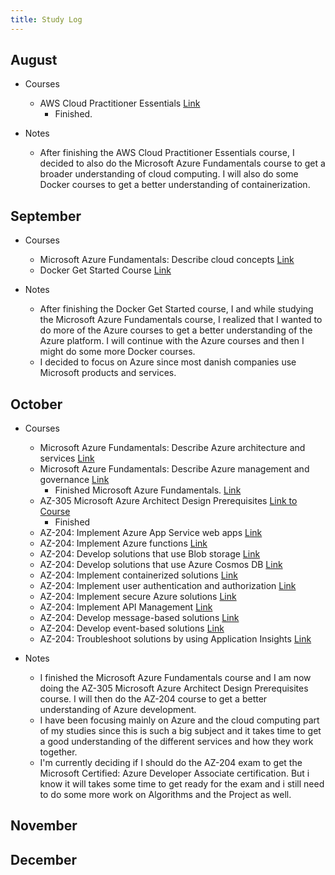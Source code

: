 ```yaml
---
title: Study Log
---
```


## August

- Courses
  - AWS Cloud Practitioner Essentials [Link](https://www.aws.training/Details/Curriculum?id=27076)
    - Finished.

- Notes
  - After finishing the AWS Cloud Practitioner Essentials course, I decided to also do the Microsoft Azure Fundamentals course to get a broader understanding of cloud computing. I will also do some Docker courses to get a better understanding of containerization.

## September

- Courses
  - Microsoft Azure Fundamentals: Describe cloud concepts [Link](https://learn.microsoft.com/en-us/training/paths/microsoft-azure-fundamentals-describe-cloud-concepts/)
  - Docker Get Started Course [Link](https://docs.docker.com/get-started)

- Notes
  - After finishing the Docker Get Started course, I and while studying the Microsoft Azure Fundamentals course, I realized that I wanted to do more of the Azure courses to get a better understanding of the Azure platform. I will continue with the Azure courses and then I might do some more Docker courses.
  - I decided to focus on Azure since most danish companies use Microsoft products and services.

## October

- Courses
  - Microsoft Azure Fundamentals: Describe Azure architecture and services [Link](https://learn.microsoft.com/en-us/training/paths/azure-fundamentals-describe-azure-architecture-services/)
  - Microsoft Azure Fundamentals: Describe Azure management and governance [Link](https://learn.microsoft.com/en-us/training/paths/describe-azure-management-governance/)
    - Finished Microsoft Azure Fundamentals. [Link](https://learn.microsoft.com/en-us/training/courses/az-900t00)
  - AZ-305 Microsoft Azure Architect Design Prerequisites [Link to Course](https://learn.microsoft.com/en-us/training/paths/microsoft-azure-architect-design-prerequisites/)
    - Finished
  - AZ-204: Implement Azure App Service web apps [Link](https://learn.microsoft.com/en-au/training/paths/create-azure-app-service-web-apps/)
  - AZ-204: Implement Azure functions [Link](https://learn.microsoft.com/en-au/training/paths/implement-azure-functions/)
  - AZ-204: Develop solutions that use Blob storage [Link](https://learn.microsoft.com/en-au/training/paths/develop-solutions-that-use-blob-storage/)
  - AZ-204: Develop solutions that use Azure Cosmos DB [Link](https://learn.microsoft.com/en-au/training/paths/az-204-develop-solutions-that-use-azure-cosmos-db/)
  - AZ-204: Implement containerized solutions [Link](https://learn.microsoft.com/en-au/training/paths/az-204-implement-iaas-solutions/)
  - AZ-204: Implement user authentication and authorization [Link](https://learn.microsoft.com/en-au/training/paths/az-204-implement-authentication-authorization/)
  - AZ-204: Implement secure Azure solutions [Link](https://learn.microsoft.com/en-au/training/paths/az-204-implement-secure-cloud-solutions/)
  - AZ-204: Implement API Management [Link](https://learn.microsoft.com/en-us/training/modules/explore-api-management/1-introduction)
  - AZ-204: Develop message-based solutions [Link](https://learn.microsoft.com/en-au/training/paths/az-204-develop-message-based-solutions/)
  - AZ-204: Develop event-based solutions [Link](https://learn.microsoft.com/en-au/training/paths/az-204-develop-event-based-solutions/)
  - AZ-204: Troubleshoot solutions by using Application Insights [Link](https://learn.microsoft.com/en-us/training/paths/az-204-instrument-solutions-support-monitoring-logging/)

- Notes
  - I finished the Microsoft Azure Fundamentals course and I am now doing the AZ-305 Microsoft Azure Architect Design Prerequisites course. I will then do the AZ-204 course to get a better understanding of Azure development.
  - I have been focusing mainly on Azure and the cloud computing part of my studies since this is such a big subject and it takes time to get a good understanding of the different services and how they work together.
  - I'm currently deciding if I should do the AZ-204 exam to get the Microsoft Certified: Azure Developer Associate certification. But i know it will takes some time to get ready for the exam and i still need to do some more work on Algorithms and the Project as well.

## November

## December
